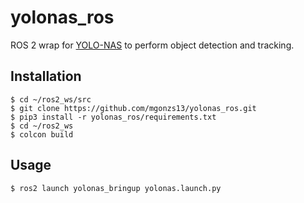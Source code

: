 # yolonas_ros

ROS 2 wrap for [YOLO-NAS](https://github.com/Deci-AI/super-gradients/blob/master/YOLONAS.md) to perform object detection and tracking.

## Installation

```shell
$ cd ~/ros2_ws/src
$ git clone https://github.com/mgonzs13/yolonas_ros.git
$ pip3 install -r yolonas_ros/requirements.txt
$ cd ~/ros2_ws
$ colcon build
```

## Usage

```shell
$ ros2 launch yolonas_bringup yolonas.launch.py
```

